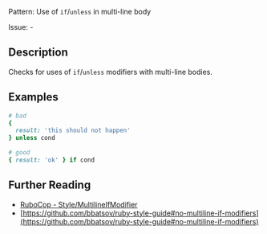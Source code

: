 Pattern: Use of `if`/`unless` in multi-line body

Issue: -

## Description

Checks for uses of `if`/`unless` modifiers with multi-line bodies.

## Examples

```ruby
# bad
{
  result: 'this should not happen'
} unless cond

# good
{ result: 'ok' } if cond
```

## Further Reading

* [RuboCop - Style/MultilineIfModifier](https://docs.rubocop.org/rubocop/cops_style.html#stylemultilineifmodifier)
* [https://github.com/bbatsov/ruby-style-guide#no-multiline-if-modifiers](https://github.com/bbatsov/ruby-style-guide#no-multiline-if-modifiers)

